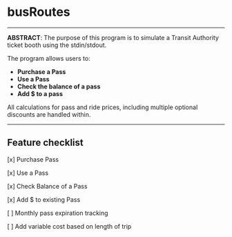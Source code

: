 # busRoutes

***************************************************************
**ABSTRACT**:
The purpose of this program is to simulate a Transit Authority ticket booth using the stdin/stdout.  

The program allows users to:
- **Purchase a Pass**
- **Use a Pass**
- **Check the balance of a pass**
- **Add $ to a pass**

All calculations for pass and ride prices, including multiple
optional discounts are handled within.   
****************************************************************

## **Feature checklist**

[x] Purchase Pass

[x] Use a Pass

[x] Check Balance of a Pass

[x] Add $ to existing Pass

[ ] Monthly pass expiration tracking

[ ] Add variable cost based on length of trip
